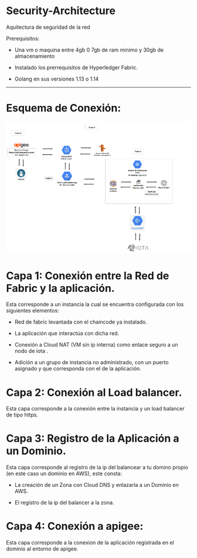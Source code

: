 # Security-Architecture
Aquitectura de seguridad de la red 

Prerequisitos:
 
* Una vm o maquina entre 4gb 0 7gb de ram minimo y 30gb de almacenamiento
 
* Instalado los prerrequisitos de Hyperledger Fabric.
 
* Golang en sus versiones 1.13 o 1.14
 
---
 
 
 
# Esquema de Conexión:
 
 ![Security Architecture](images/Esquema.png)
  
  
  
  
 
 
# Capa 1: Conexión entre la Red de Fabric y la aplicación.
 
 
Esta corresponde a un instancia la cual se encuentra configurada con los siguientes elementos:
 
  * Red de fabric levantada con el chaincode ya instalado.
 
  * La aplicación que interactúa con dicha red.
 
  * Conexión a Cloud NAT (VM sin ip interna) como enlace seguro a un nodo de iota .
 
  * Adición a un grupo de instancia no administrado, con un puerto asignado y que corresponda con el de la aplicación.
 
 
 
 
# Capa 2: Conexión al Load balancer.
 
Esta capa corresponde a la conexión entre la instancia y un load balancer de tipo https.

 
# Capa 3: Registro de la Aplicación a un Dominio.
 
 
Esta capa corresponde al registro de la ip del balancear a tu domino propio (en este caso un dominio en AWS), este consta:
 
   * La creación de un Zona con Cloud DNS y enlazarla a un Dominio en AWS.
 
   * El registro de la ip del balancer a la zona.
 
 
# Capa 4: Conexión a apigee:
 
 
Esta capa corresponde a la conexion de la aplicación registrada en el dominio al entorno de apigee.

